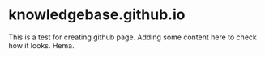 # knowledgebase.github.io

This is a test for creating github page. Adding some content here to check how it looks. Hema.
